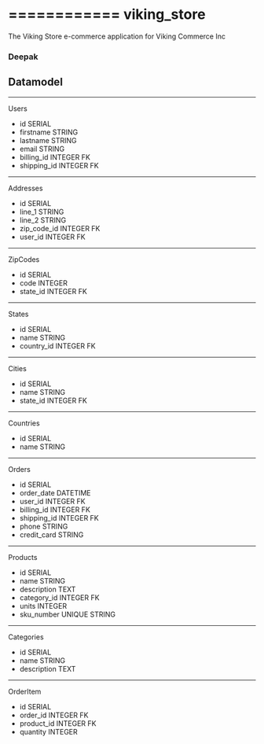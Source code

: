 ============
viking_store
============

The Viking Store e-commerce application for Viking Commerce Inc

### Deepak

## Datamodel
---
Users

- id          SERIAL
- firstname   STRING
- lastname    STRING
- email       STRING
- billing_id  INTEGER FK
- shipping_id INTEGER FK

---
Addresses

- id          SERIAL
- line_1      STRING
- line_2      STRING
- zip_code_id INTEGER FK
- user_id     INTEGER FK

---
ZipCodes

- id       SERIAL
- code     INTEGER
- state_id INTEGER FK

---
States

- id         SERIAL
- name       STRING
- country_id INTEGER FK

---
Cities

- id       SERIAL
- name     STRING
- state_id INTEGER FK

---
Countries

- id    SERIAL
- name  STRING

---
Orders

- id          SERIAL
- order_date  DATETIME
- user_id     INTEGER FK
- billing_id  INTEGER FK
- shipping_id INTEGER FK
- phone       STRING
- credit_card STRING

---
Products

- id          SERIAL
- name        STRING
- description TEXT
- category_id INTEGER FK
- units       INTEGER
- sku_number  UNIQUE STRING

---
Categories

- id          SERIAL
- name        STRING
- description TEXT

---
OrderItem

- id         SERIAL
- order_id   INTEGER FK
- product_id INTEGER FK
- quantity   INTEGER
